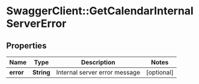 # SwaggerClient::GetCalendarInternalServerError

## Properties
Name | Type | Description | Notes
------------ | ------------- | ------------- | -------------
**error** | **String** | Internal server error message | [optional] 


